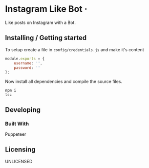 # Instagram Like Bot &middot;

Like posts on Instagram with a Bot.

## Installing / Getting started

To setup create a file in ``config/credentials.js`` and make it's content 
```js
module.exports = {
    username: '',
    password: ''
};
```
Now install all dependencies and compile the source files.
```shell
npm i
tsc
```

## Developing

### Built With
Puppeteer

## Licensing

UNLICENSED
